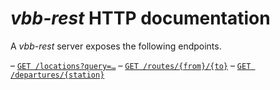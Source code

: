 # *vbb-rest* HTTP documentation

A *vbb-rest* server exposes the following endpoints.

– [`GET /locations?query=…`](locations.md)
– [`GET /routes/{from}/{to}`](routes.md)
– [`GET /departures/{station}`](departures.md)
